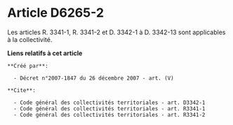 # Article D6265-2

Les articles R. 3341-1, R. 3341-2 et D. 3342-1 à D. 3342-13 sont applicables à la collectivité.

**Liens relatifs à cet article**

	**Créé par**:

	  - Décret n°2007-1847 du 26 décembre 2007 - art. (V)

	**Cite**:

	  - Code général des collectivités territoriales - art. D3342-1
	  - Code général des collectivités territoriales - art. R3341-1
	  - Code général des collectivités territoriales - art. R3341-2
